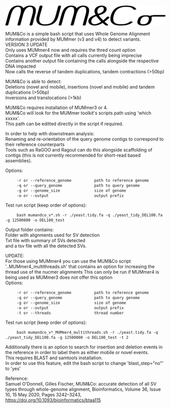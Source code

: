 ![alt text](https://github.com/SAMtoBAM/MUMandCo/blob/master/MUM%26Co2.png)

MUM&Co is a simple bash script that uses Whole Genome Alignment information provided by MUMmer (v3 and v4) to detect variants. <br/>
VERSION 3 UPDATE <br/>
Only uses MUMmer4 now and requires the thred count option <br/>
Contains a VCF output file with all calls currently being imprecise <br/>
Contains another output file containing the calls alongside the respective DNA impacted <br/>
Now calls the reverse of tandem duplications, tandem contractions (>50bp) <br/>

MUM&Co is able to detect: <br/>
Deletions (novel and mobile), insertions (novel and mobile) and tandem duplications (>50bp) <br/>
Inversions and translocations (>1kb)

MUM&Co requires installation of MUMmer3 or 4.<br/>
MUM&Co will look for the MUMmer toolkit's scripts path using 'which xxxxx'.<br/>
This path can be editted directly in the script if required.

In order to help with downstream analysis: <br/>
Renaming and re-orientation of the query genome contigs to correspond to their reference counterparts <br/>
Tools such as RaGOO and Ragout can do this alongside scaffolding of contigs (this is not currently recommended for short-read based assemblies).<br/>

Options: <br/>

         -r or --reference_genome          path to reference genome
         -q or --query_genome              path to query genome
         -g or --genome_size               size of genome
         -o or --output                    output prefix

Test run script (keep order of options):
         
         bash mumandco_v*.sh -r ./yeast.tidy.fa -q ./yeast_tidy_DEL100.fa -g 12500000 -o DEL100_test
         
Output folder contains:<br/>
Folder with alignments used for SV detection<br/>
Txt file with summary of SVs detected<br/>
and a tsv file with all the detected SVs.

UPDATE: <br/>
For those using MUMmer4 you can use the MUM&Co script '..MUMmer4_multithreads.sh' that contains an option for increasing the thread use of the nucmer alignments
This can only be run if MUMmer4 is being used as MUMmer3 does not offer this option <br/>
Options: <br/>

         -r or --reference_genome          path to reference genome
         -q or --query_genome              path to query genome
         -g or --genome_size               size of genome
         -o or --output                    output prefix
         -t or --threads                   thread number

Test run script (keep order of options): <br/>
         
         bash mumandco_v*_MUMmer4_multithreads.sh -r ./yeast.tidy.fa -q ./yeast_tidy_DEL100.fa -g 12500000 -o DEL100_test -t 2


Additionally there is an option to search for insertion and deletion events in the reference in order to label them as either mobile or novel events.<br/>
This requires BLAST and samtools installation.<br/>
In order to use this feature, edit the bash script to change 'blast_step="no"' to 'yes'


Reference:<br/>
Samuel O’Donnell, Gilles Fischer, MUM&Co: accurate detection of all SV types through whole-genome alignment, Bioinformatics, Volume 36, Issue 10, 15 May 2020, Pages 3242–3243, https://doi.org/10.1093/bioinformatics/btaa115
